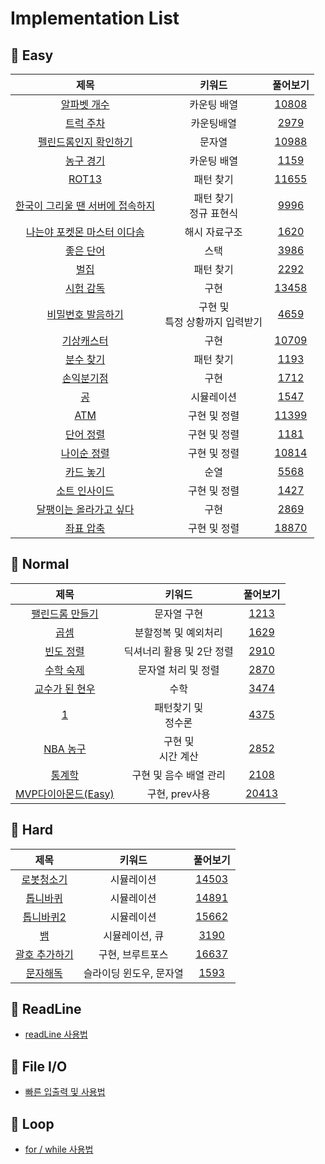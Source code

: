 # Implementation List

## 🍎 Easy
| 제목 | 키워드 | 풀어보기 |
| :-: | :-: | :-: |
| [알파벳 개수](https://github.com/KayAhn0126/SwiftCT/tree/main/Implementation/CountingAlphabet) | 카운팅 배열 | [10808](https://www.acmicpc.net/problem/10808) |
| [트럭 주차](https://github.com/KayAhn0126/SwiftCT/tree/main/Implementation/TruckParking) | 카운팅배열 | [2979](https://www.acmicpc.net/problem/2979) |
| [펠린드롬인지 확인하기](https://github.com/KayAhn0126/SwiftCT/tree/main/Implementation/CheckPalindrome) | 문자열 | [10988](https://www.acmicpc.net/problem/10988)|
| [농구 경기](https://github.com/KayAhn0126/SwiftCT/tree/main/Implementation/BasketBallGame) | 카운팅 배열 | [1159](https://www.acmicpc.net/problem/1159) |
| [ROT13](https://github.com/KayAhn0126/SwiftCT/tree/main/Implementation/ROT13) | 패턴 찾기 | [11655](https://www.acmicpc.net/problem/11655) |
| [한국이 그리울 땐 서버에 접속하지](https://github.com/KayAhn0126/SwiftCT/tree/main/Implementation/WhenIMissKoreaConnectToServer)| 패턴 찾기 <br> 정규 표현식 | [9996](https://www.acmicpc.net/problem/9996) |
| [나는야 포켓몬 마스터 이다솜](https://github.com/KayAhn0126/SwiftCT/tree/main/Implementation/PokemonLee) | 해시 자료구조 | [1620](https://www.acmicpc.net/problem/1620) |
| [좋은 단어](https://github.com/KayAhn0126/SwiftCT/tree/main/Implementation/GoodWord) | 스택 | [3986](https://www.acmicpc.net/problem/3986) |
| [벌집](https://github.com/KayAhn0126/SwiftCT/tree/main/Implementation/Honeycomb) | 패턴 찾기 | [2292](https://www.acmicpc.net/problem/2292) |
| [시험 감독](https://github.com/KayAhn0126/SwiftCT/tree/main/Implementation/ExamViewer) | 구현 | [13458](https://www.acmicpc.net/problem/13458) |
| [비밀번호 발음하기](https://github.com/KayAhn0126/SwiftCT/tree/main/Implementation/PronouncePassword) | 구현 및 <br> 특정 상황까지 입력받기 | [4659](https://www.acmicpc.net/problem/4659) |
| [기상캐스터](https://github.com/KayAhn0126/SwiftCT/tree/main/Implementation/WeatherCaster) | 구현 | [10709](https://www.acmicpc.net/problem/10709) |
| [분수 찾기](https://github.com/KayAhn0126/SwiftCT/tree/main/Implementation/FindingFraction) | 패턴 찾기 | [1193](https://www.acmicpc.net/problem/1193) |
| [손익분기점](https://github.com/KayAhn0126/SwiftCT/tree/main/Implementation/BreakEvenPoint) | 구현 | [1712](https://www.acmicpc.net/problem/1712) |
| [공](https://github.com/KayAhn0126/SwiftCT/tree/main/Implementation/Ball) | 시뮬레이션 | [1547](https://www.acmicpc.net/problem/1547) |
| [ATM](https://github.com/KayAhn0126/SwiftCT/tree/main/Implementation/ATM) | 구현 및 정렬 | [11399](https://www.acmicpc.net/problem/11399) |
| [단어 정렬](https://github.com/KayAhn0126/SwiftCT/tree/main/Implementation/WordSort) | 구현 및 정렬 | [1181](https://www.acmicpc.net/problem/1181) |
| [나이순 정렬](https://github.com/KayAhn0126/SwiftCT/tree/main/Implementation/SortByAge) | 구현 및 정렬 | [10814](https://www.acmicpc.net/problem/10814) |
| [카드 놓기](https://github.com/KayAhn0126/SwiftCT/tree/main/Implementation/PutDownCard) | 순열 | [5568](https://www.acmicpc.net/problem/5568) |
| [소트 인사이드](https://github.com/KayAhn0126/SwiftCT/tree/main/Implementation/SortInside) | 구현 및 정렬 | [1427](https://www.acmicpc.net/problem/1427) |
| [달팽이는 올라가고 싶다](https://github.com/KayAhn0126/SwiftCT/tree/main/Implementation/SnailWannaClimb)| 구현 | [2869](https://www.acmicpc.net/problem/2869) |
| [좌표 압축](https://github.com/KayAhn0126/SwiftCT/tree/main/Implementation/CoordinateCompression) | 구현 및 정렬 | [18870](https://www.acmicpc.net/problem/18870) |


## 🍎 Normal
| 제목 | 키워드 | 풀어보기 |
| :-: | :-: | :-: |
| [팰린드롬 만들기](https://github.com/KayAhn0126/SwiftCT/tree/main/Implementation/MakePalindrome) | 문자열 구현 | [1213](https://www.acmicpc.net/problem/1213) |
| [곱셈](https://github.com/KayAhn0126/SwiftCT/tree/main/Implementation/Multiply) | 분할정복 및 예외처리 |[1629](https://www.acmicpc.net/problem/1629) |
| [빈도 정렬](https://github.com/KayAhn0126/SwiftCT/tree/main/Implementation/FrequencySort) | 딕셔너리 활용 및 2단 정렬 | [2910](https://www.acmicpc.net/problem/2910) |
| [수학 숙제](https://github.com/KayAhn0126/SwiftCT/tree/main/Implementation/MathHomework) | 문자열 처리 및 정렬 | [2870](https://www.acmicpc.net/problem/2870) |
| [교수가 된 현우](https://github.com/KayAhn0126/SwiftCT/tree/main/Implementation/ProfessorHyunwoo) | 수학 | [3474](https://www.acmicpc.net/problem/3474) |
| [1](https://github.com/KayAhn0126/SwiftCT/tree/main/Implementation/One) | 패턴찾기 및 <br> 정수론 | [4375](https://www.acmicpc.net/problem/4375) |
| [NBA 농구](https://github.com/KayAhn0126/SwiftCT/tree/main/Implementation/NBABasketBall) | 구현 및 <br> 시간 계산 | [2852](https://www.acmicpc.net/problem/2852) |
| [통계학](https://github.com/KayAhn0126/SwiftCT/tree/main/Implementation/Statistics) | 구현 및 음수 배열 관리 | [2108](https://www.acmicpc.net/problem/2108) |
| [MVP다이아몬드(Easy)](https://github.com/KayAhn0126/SwiftCT/tree/main/Implementation/MVPDiamondEasy) | 구현, prev사용 | [20413](https://www.acmicpc.net/problem/20413) |



## 🍎 Hard
| 제목 | 키워드 | 풀어보기 |
| :-: | :-: | :-: |
| [로봇청소기](https://github.com/KayAhn0126/SwiftCT/tree/main/Implementation/RobotCleaner) | 시뮬레이션 | [14503](https://www.acmicpc.net/problem/14503) |
| [톱니바퀴](https://github.com/KayAhn0126/SwiftCT/tree/main/Implementation/Gear) | 시뮬레이션 | [14891](https://www.acmicpc.net/problem/14891) |
| [톱니바퀴2](https://github.com/KayAhn0126/SwiftCT/tree/main/Implementation/Gear2) | 시뮬레이션 | [15662](https://www.acmicpc.net/problem/15662) |
| [뱀](https://github.com/KayAhn0126/SwiftCT/tree/main/Implementation/Snake) | 시뮬레이션, 큐 | [3190](https://www.acmicpc.net/problem/3190) |
| [괄호 추가하기](https://github.com/KayAhn0126/SwiftCT/tree/main/Implementation/AddingParenthesis) | 구현, 브루트포스 | [16637](https://www.acmicpc.net/problem/16637) |
| [문자해독](https://github.com/KayAhn0126/SwiftCT/tree/main/Implementation/StringDecryption) | 슬라이딩 윈도우, 문자열 | [1593](https://www.acmicpc.net/problem/1593) |

## 🍎 ReadLine
- [readLine 사용법](https://github.com/KayAhn0126/SwiftCT/tree/main/Implementation/ReadLine)

## 🍎 File I/O
- [빠른 입출력 및 사용법](https://github.com/KayAhn0126/SwiftCT/tree/main/Implementation/FileIO)

## 🍎 Loop
- [for / while 사용법](https://github.com/KayAhn0126/SwiftCT/tree/main/Implementation/Loop)
